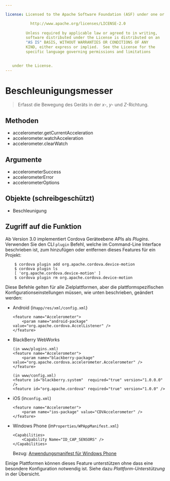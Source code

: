 ```yaml
---

license: Licensed to the Apache Software Foundation (ASF) under one or more contributor license agreements. See the NOTICE file distributed with this work for additional information regarding copyright ownership. The ASF licenses this file to you under the Apache License, Version 2.0 (the "License"); you may not use this file except in compliance with the License. You may obtain a copy of the License at

           http://www.apache.org/licenses/LICENSE-2.0
    
         Unless required by applicable law or agreed to in writing,
         software distributed under the License is distributed on an
         "AS IS" BASIS, WITHOUT WARRANTIES OR CONDITIONS OF ANY
         KIND, either express or implied.  See the License for the
         specific language governing permissions and limitations
    

   under the License.
---
```


# Beschleunigungsmesser

> Erfasst die Bewegung des Geräts in der *x-*, *y-* und *Z*-Richtung.

## Methoden

*   accelerometer.getCurrentAcceleration
*   accelerometer.watchAcceleration
*   accelerometer.clearWatch

## Argumente

*   accelerometerSuccess
*   accelerometerError
*   accelerometerOptions

## Objekte (schreibgeschützt)

*   Beschleunigung

## Zugriff auf die Funktion

Ab Version 3.0 implementiert Cordova Geräteebene APIs als *Plugins*. Verwenden Sie den CLI `plugin` Befehl, welche im Command-Line Interface beschrieben ist, zum hinzufügen oder entfernen dieses Features für ein Projekt:

        $ cordova plugin add org.apache.cordova.device-motion
        $ cordova plugin ls
        [ 'org.apache.cordova.device-motion' ]
        $ cordova plugin rm org.apache.cordova.device-motion
    

Diese Befehle gelten für alle Zielplattformen, aber die plattformspezifischen Konfigurationseinstellungen müssen, wie unten beschrieben, geändert werden:

*   Android (in`app/res/xml/config.xml`)
    
        <feature name="Accelerometer">
            <param name="android-package" value="org.apache.cordova.AccelListener" />
        </feature>
        

*   BlackBerry WebWorks
    
        (in www/plugins.xml)
        <feature name="Accelerometer">
            <param name="blackberry-package" value="org.apache.cordova.accelerometer.Accelerometer" />
        </feature>
        
        (in www/config.xml)
        <feature id="blackberry.system"  required="true" version="1.0.0.0" />
        <feature id="org.apache.cordova" required="true" version="1.0.0" />
        

*   iOS (in`config.xml`)
    
        <feature name="Accelerometer">
            <param name="ios-package" value="CDVAccelerometer" />
        </feature>
        

*   Windows Phone (in`Properties/WPAppManifest.xml`)
    
        <Capabilities>
            <Capability Name="ID_CAP_SENSORS" />
        </Capabilities>
        
    
    Bezug: [Anwendungsmanifest für Windows Phone][1]

 [1]: http://msdn.microsoft.com/en-us/library/ff769509%28v=vs.92%29.aspx

Einige Plattformen können dieses Feature unterstützen ohne dass eine besondere Konfiguration notwendig ist. Siehe dazu *Plattform-Unterstützung* in der Übersicht.